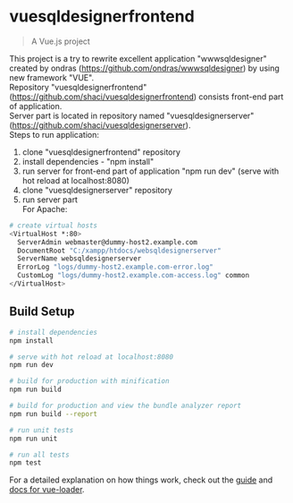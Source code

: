 # vuesqldesignerfrontend

> A Vue.js project

This project is a try to rewrite excellent application "wwwsqldesigner" created by ondras (https://github.com/ondras/wwwsqldesigner)
by using new framework "VUE".  
Repository "vuesqldesignerfrontend" (https://github.com/shaci/vuesqldesignerfrontend) consists front-end part of application.  
Server part is located in repository named "vuesqldesignerserver" (https://github.com/shaci/vuesqldesignerserver).  
Steps to run application:  
1. clone "vuesqldesignerfrontend" repository  
2. install dependencies - "npm install"  
3. run server for front-end part of application "npm run dev"  (serve with hot reload at localhost:8080)
4. clone "vuesqldesignerserver" repository  
5. run server part  
  For Apache:  
  ``` bash
  # create virtual hosts
  <VirtualHost *:80>
    ServerAdmin webmaster@dummy-host2.example.com
    DocumentRoot "C:/xampp/htdocs/websqldesignerserver"
    ServerName websqldesignerserver
    ErrorLog "logs/dummy-host2.example.com-error.log"
    CustomLog "logs/dummy-host2.example.com-access.log" common
  </VirtualHost>
  ```
  
## Build Setup

``` bash
# install dependencies
npm install

# serve with hot reload at localhost:8080
npm run dev

# build for production with minification
npm run build

# build for production and view the bundle analyzer report
npm run build --report

# run unit tests
npm run unit

# run all tests
npm test
```

For a detailed explanation on how things work, check out the [guide](http://vuejs-templates.github.io/webpack/) and [docs for vue-loader](http://vuejs.github.io/vue-loader).
